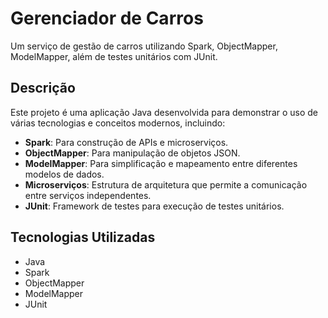 # Gerenciador de Carros

Um serviço de gestão de carros utilizando Spark, ObjectMapper, ModelMapper, além de testes unitários com JUnit.

## Descrição

Este projeto é uma aplicação Java desenvolvida para demonstrar o uso de várias tecnologias e conceitos modernos, incluindo:

- **Spark**: Para construção de APIs e microserviços.
- **ObjectMapper**: Para manipulação de objetos JSON.
- **ModelMapper**: Para simplificação e mapeamento entre diferentes modelos de dados.
- **Microserviços**: Estrutura de arquitetura que permite a comunicação entre serviços independentes.
- **JUnit**: Framework de testes para execução de testes unitários.

## Tecnologias Utilizadas

- Java
- Spark
- ObjectMapper
- ModelMapper
- JUnit